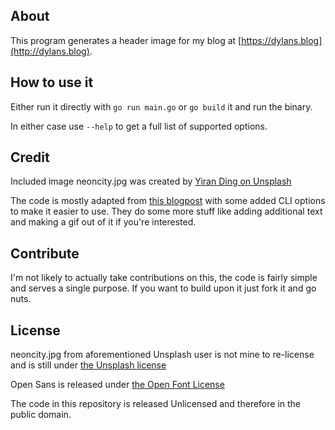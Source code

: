 ## About
This program generates a header image for my blog at [https://dylans.blog](http://dylans.blog).


## How to use it
Either run it directly with `go run main.go` or `go build` it and run the binary.

In either case use `--help` to get a full list of supported options.

## Credit
Included image neoncity.jpg was created by [Yiran Ding on Unsplash](https://unsplash.com/photos/JQRyYCC2OIM)


The code is mostly adapted from [this blogpost](https://pace.dev/blog/2020/03/02/dynamically-generate-social-images-in-golang-by-mat-ryer.html) with some added CLI options to make it easier to use. They do some more stuff like adding additional text and making a gif out of it if you're interested.

## Contribute
I'm not likely to actually take contributions on this, the code is fairly simple and serves a single purpose. If you want to build upon it just fork it and go nuts.

## License

neoncity.jpg from aforementioned Unsplash user is not mine to re-license and is still under [the Unsplash license](https://unsplash.com/license)

Open Sans is released under [the Open Font License](https://scripts.sil.org/cms/scripts/page.php?site_id=nrsi&id=OFL)

The code in this repository is released Unlicensed and therefore in the public domain.